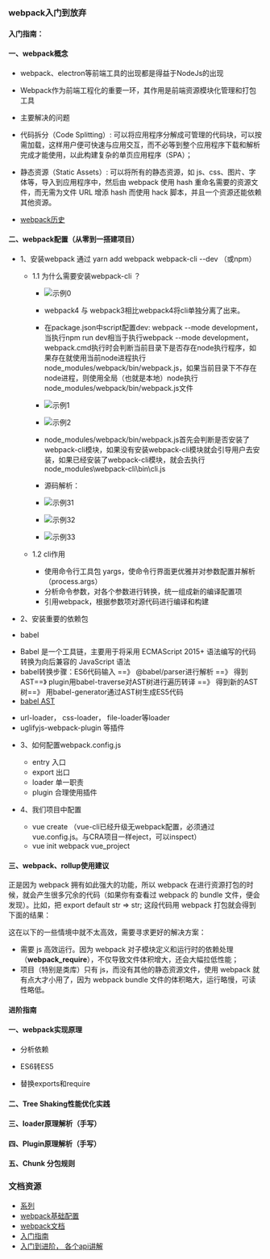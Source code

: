 
### webpack入门到放弃


####  入门指南：

#### 一、webpack概念

* webpack、electron等前端工具的出现都是得益于NodeJs的出现
* Webpack作为前端工程化的重要一环，其作用是前端资源模块化管理和打包工具


* 主要解决的问题
- 代码拆分（Code Splitting）: 可以将应用程序分解成可管理的代码块，可以按需加载，这样用户便可快速与应用交互，而不必等到整个应用程序下载和解析完成才能使用，以此构建复杂的单页应用程序（SPA）；

- 静态资源（Static Assets）: 可以将所有的静态资源，如 js、css、图片、字体等，导入到应用程序中，然后由 webpack 使用 hash 重命名需要的资源文件，而无需为文件 URL 增添 hash 而使用 hack 脚本，并且一个资源还能依赖其他资源。

- [webpack历史](https://segmentfault.com/a/1190000019650480)

#### 二、webpack配置（从零到一搭建项目）

* 1、安装webpack
    通过 yarn add webpack webpack-cli --dev （或npm）

    * 1.1 为什么需要安装webpack-cli ？
        - ![示例0](./images/0.png)
        - webpack4 与 webpack3相比webpack4将cli单独分离了出来。
        - 在package.json中script配置dev: webpack --mode development，当执行npm run dev相当于执行webpack --mode development，
        webpack.cmd执行时会判断当前目录下是否存在node执行程序，如果存在就使用当前node进程执行node_modules/webpack/bin/webpack.js，如果当前目录下不存在node进程，则使用全局（也就是本地）node执行node_modules/webpack/bin/webpack.js文件
        - ![示例1](./images/1.png)
        - ![示例2](./images/2.png)
        - node_modules/webpack/bin/webpack.js首先会判断是否安装了webpack-cli模块，如果没有安装webpack-cli模块就会引导用户去安装，如果已经安装了webpack-cli模块，就会去执行node_modules\webpack-cli\bin\cli.js

         - 源码解析：
         - ![示例31](./images/3.1.png) 
         - ![示例32](./images/3.2.png) 
         - ![示例33](./images/3.3.png) 
         
    * 1.2 cli作用
        - 使用命令行工具包 yargs，使命令行界面更优雅并对参数配置并解析（process.args）
        - 分析命令参数，对各个参数进行转换，统一组成新的编译配置项
        - 引用webpack，根据参数项对源代码进行编译和构建

* 2、安装重要的依赖包

- babel  
* Babel 是一个工具链，主要用于将采用 ECMAScript 2015+ 语法编写的代码转换为向后兼容的 JavaScript 语法
* babel转换步骤：ES6代码输入 ==》 @babel/parser进行解析 ==》 得到AST==》 plugin用babel-traverse对AST树进行遍历转译 ==》 得到新的AST树==》 用babel-generator通过AST树生成ES5代码
* [babel AST](https://juejin.cn/post/6962861837800964133)

- url-loader， css-loader， file-loader等loader
- uglifyjs-webpack-plugin 等插件


* 3、如何配置webpack.config.js
  - entry  入口
  - export 出口
  - loader 单一职责
  - plugin 合理使用插件

* 4、我们项目中配置
  - vue create （vue-cli已经升级无webpack配置，必须通过vue.config.js。与CRA项目一样eject，可以inspect）
  - vue init webpack vue_project  


#### 三、webpack、rollup使用建议

正是因为 webpack 拥有如此强大的功能，所以 webpack 在进行资源打包的时候，就会产生很多冗余的代码（如果你有查看过 webpack 的 bundle 文件，便会发现）。比如，把 export default str => str; 这段代码用 webpack 打包就会得到下面的结果：

这在以下的一些情境中就不太高效，需要寻求更好的解决方案：
- 需要 js 高效运行。因为 webpack 对子模块定义和运行时的依赖处理（__webpack_require__），不仅导致文件体积增大，还会大幅拉低性能；
- 项目（特别是类库）只有 js，而没有其他的静态资源文件，使用 webpack 就有点大才小用了，因为 webpack bundle 文件的体积略大，运行略慢，可读性略低。





#### 进阶指南

####  一、webpack实现原理

* 分析依赖

* ES6转ES5

* 替换exports和require


#### 二、Tree Shaking性能优化实践


#### 三、loader原理解析（手写）


#### 四、Plugin原理解析（手写）


#### 五、Chunk 分包规则




### 文档资源

- [系列](https://segmentfault.com/a/1190000040008841)
- [webpack基础配置](https://www.toptal.com/javascript/a-guide-to-managing-webpack-dependencies)
- [webpack文档](https://v4.webpack.docschina.org/concepts/)
- [入门指南](https://zhaoda.net/webpack-handbook/module-system.html)
- [入门到进阶， 各个api讲解](https://www.mdnice.com/writing/7347c59a220c402495e3f4086911a1af)















